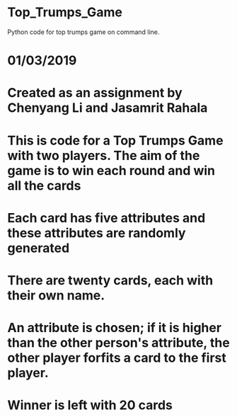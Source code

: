 # Top_Trumps_Game
Python code for top trumps game on command line.

# 01/03/2019
# Created as an assignment by Chenyang Li and Jasamrit Rahala
# This is code for a Top Trumps Game with two players. The aim of the game is to win each round and win all the cards
# Each card has five attributes and these attributes are randomly generated
# There are twenty cards, each with their own name.
# An attribute is chosen; if it is higher than the other person's attribute, the other player forfits a card to the first player.
# Winner is left with 20 cards

